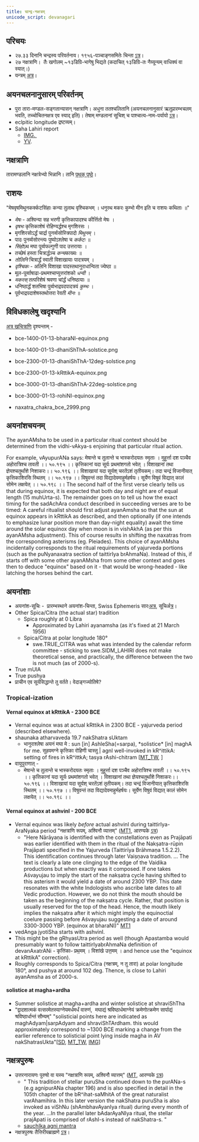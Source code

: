 ```yaml
---
title: चान्द्र-नक्षत्रम्
unicode_script: devanagari
---
```


## परिचयः
- २७.३३ दिनानि चन्द्रस्य परिवर्तनाय। १९५६-पञ्चाङ्गसमितेः चिन्ता [ऽत्र](https://archive.org/stream/HistoryOfCalendarPanchangaCommittee/History-of-Calendar-Panchanga-Committee#page/n40/mode/1up)।
- २७ नक्षत्राणि।  तैः खगोलम् ~१३डिग्रि-भागेषु भिद्यते (कदाचित् १३डिग्रि-तः नैय्यून्यम् वाधिक्यं वा स्यात्।)
- यन्त्रम् [अत्र](http://www.prokerala.com/astrology/nakshatra-finder/)।

## अयनचलनानुसारम् परिवर्तनम्
- पुरा तारा-मण्डल-सङ्गतान्यासन् नक्षत्राणि। अधुना ततश्चलितानि (अयनचलनानुसारं ऋतुप्रारम्भचलम् भवति, तच्चोचितनक्षत्र एव स्याद् इति)। तेषाम् मण्डलानां सूचिश् च पाश्चात्य-नाम-पर्यायो [ऽत्र](https://sa.wikipedia.org/wiki/%E0%A4%A8%E0%A4%95%E0%A5%8D%E0%A4%B7%E0%A4%A4%E0%A5%8D%E0%A4%B0%E0%A4%AE%E0%A5%8D)।
- eclpitic longitude द्रष्टव्यम्।
- Saha Lahiri report
    - [IMG. ](https://imgur.com/a/hShjz)
    - [YV](https://archive.org/stream/HistoryOfCalendarPanchangaCommittee/History-of-Calendar-Panchanga-Committee#page/n77/mode/2up).

## नक्षत्राणि
तारामण्डलानि नक्षत्रेभ्यो भिन्नानि। तानि [पृथक् पृष्ठे](../tArAmaNDala/)।

## राशयः
"मेषवृषमिथुनकर्क्कटसिंहाः कन्या तुलाथ वृश्चिकभम् । धनुरथ मकरः कुम्भो मीन इति च राशयः कथिताः ॥"

- *मेषः* - अश्विन्या सह भरणी कृत्तिकापादश्च कीर्त्तितो मेषः ।
- *वृषभः* कृत्तिकाशेषं रोहिण्यर्द्धश्च मृगशिरसः ।
- मृगशिरसोऽर्द्धं चार्द्रा पुनर्व्वसोस्त्रिपादो *मिथुनम्* ।
- पादः पुनर्व्वसोरन्त्यः पुष्योऽश्लेषा च *कर्कटः* ॥
- *सिंहो*ऽथ मघा पूर्व्वफल्गुणी पाद उत्तरायाः ।
- तच्छेषं हस्ता चित्रार्द्धञ्च *कन्य*काख्यः ॥
- *तोलिनि* चित्रार्द्धं स्वाती विशाखायाः पादत्रयम् ।
- *वृश्चिकः* - अलिनि विशाखा पादस्तथानुराधान्विता ज्येष्ठा ॥
- मूल-पूर्व्वाषाढा-प्रथमश्चाप्युत्तरांशको *धन्वी* ।
- *मकरस्* तत्परिशेषं श्रवणा चांर्द्धं धनिष्ठायाः ॥
- धनिष्ठार्द्धं शतभिषा पुर्व्वभाद्रपदपादत्रयं *कुम्भः* ।
- पूर्वभाद्रपदाशेषस्तथोत्तरा रेवती *मीनः* ॥

## विविधकालेषु खदृश्यानि
[अत्र खचित्राणि](https://github.com/vvasuki/saMskAra/tree/master/content/jyotisha/naxatram/images) दृश्यन्ताम् -

- bce-1400-01-13-bharaNI-equinox.png
- bce-1400-01-13-dhaniShThA-solstice.png

- bce-2300-01-13-dhaniShThA-12deg-solstice.png
- bce-2300-01-13-kRttikA-equinox.png

- bce-3000-01-13-dhaniShThA-22deg-solstice.png
- bce-3000-01-13-rohiNI-equinox.png
-  naxatra_chakra_bce_2999.png

## अयनांशचयनम्
The ayanAMsha to be used in a particular ritual context should be determined from the vidhi-vAkya-s enjoining that particular ritual action. 

For example, vAyupurANa says: मेषान्ते च तुलान्ते च भास्करोदयतः स्मृताः । मुहूर्त्ता दश पञ्चैव अहोरात्रिश्च तावती ।। ५०.१९५ ।। कृत्तिकानां यदा सूर्यः प्रथमांशगतो भवेत् । विशाखानां तथा ज्ञेयश्चतुर्थांशे निशाकरः।। ५०.१९६ ।। विशाखायां यदा सूर्यश् चरतेंऽशं तृतीयकम्। तदा चन्द्रं विजानीयात् कृत्तिकाशिरसि स्थितम् ।। ५०.१९७ ।। विषुवन्तं तदा विद्यादेवमाहुर्महर्षयः। सूर्येण विषुवं विद्यात् कालं सोमेन लक्षयेत् ।। ५०.१९८ ।। The second half of the first verse clearly tells us that during equinox, it is expected that both day and night are of equal length (15 muhUrta-s). The remainder goes on to tell us how the exact timing for the sadAchAra conduct described in succeeding verses are to be timed: A careful ritualist should first adjust ayanAmsha so that the sun at equinox appears in kRttikA as described, and then optionally (if one intends to emphasize lunar position more than day-night equality) await the time around the solar equinox day when moon is in vishAkhA (as per this ayanAMsha adjustment). This of course results in shifting the naxatras from the corresponding asterisms (eg. Pleiades). This choice of ayanAMsha incidentally corresponds to the ritual requirements of yajurveda portions (such as the puNyanaxatra section of taittirIya brAhmaNa). Instead of this, if starts off with some other ayanAMsha from some other context and goes then to deduce "equinox" based on it - that would be wrong-headed - like latching the horses behind the cart. 

## अयनांशाः
- अयनांश\-सूचिः \-  प्रारम्भस्थाने अयनांश-चिन्ता, Swiss Ephemeris सारः[अत्र](http://www.astro.com/swisseph/swisseph.htm#_Toc465773508), सूचिर्[अत्र](http://www.astro.com/swisseph/swephprg.htm#_Toc471829106)।
- Other Spica/Citra (the actual star) tradition
  - Spica roughly at 0 Libra
      - Approximated by Lahiri ayanamsha (as it's fixed at 21 March 1956)
  - Spica/Citra at polar longitude 180°
    - swe.TRUE_CITRA was what was intended by the calendar reform committee - sticking to swe.SIDM_LAHIRI does not make theoretical sense, and practically, the difference between the two is not much (as of 2000-s).
- True mUlA
- True pushya
- प्राचीन एव सूर्यसिद्धान्ते तु वर्तते। वेदाङ्गज्योतिषे?

### Tropical-ization
#### Vernal equinox at kRttikA - 2300 BCE
- Vernal equinox was at actual kRttikA in 2300 BCE - yajurveda period (described elsewhere).
- shaunaka atharvaveda 19.7 nakShatra sUktam
    - भानुराश्लेषा अयनं मघा मे : sun \[in\] AshleSha(=sarpa), \*solistice\* \[in\] maghA for me.
        सुहवमग्ने कृत्तिका रोहिणी चास्तु | agnI well-invoked in kR^ittikA: setting of fires in kR^ittkA; tasya rAshi-chitram \[[MT_TW](https://twitter.com/blog_supplement/status/985200041475366912), \]
- वायुपुराणात् - 
  - मेषान्ते च तुलान्ते च भास्करोदयतः स्मृताः । मुहूर्त्ता दश पञ्चैव अहोरात्रिश्च तावती ।। ५०.१९५ ।। कृत्तिकानां यदा सूर्यः प्रथमांशगतो भवेत् । विशाखानां तथा ज्ञेयश्चतुर्थांशे निशाकरः।। ५०.१९६ ।। विशाखायां यदा सूर्यश् चरतेंऽशं तृतीयकम्। तदा चन्द्रं विजानीयात् कृत्तिकाशिरसि स्थितम् ।। ५०.१९७ ।। विषुवन्तं तदा विद्यादेवमाहुर्महर्षयः। सूर्येण विषुवं विद्यात् कालं सोमेन लक्षयेत् ।। ५०.१९८ ।। 

#### Vernal equinox at ashvinI - 200 BCE
- Vernal equinox was likely *before* actual ashvinI during taittirIya-AraNyaka period "नक्षत्राणि रूपम्, अश्विनौ व्यात्तम्" ([MT1](https://manasataramgini.wordpress.com/2013/11/08/anatomy-and-heavens-in-the-boomorphic-universe/), आरण्यके [ऽत्र](https://archive.org/stream/taittiriya/taittiriya_aranyaka_bhaskara_01#page/n309/mode/2up))
    - "Here Nārāyaṇa is identified with the constellations even as Prajāpati was earlier identified with them in the ritual of the Nakṣatra-rūpin Prajāpati specified in the Yajurveda (Taittirīya Brāhmaṇa 1.5.2.2). This identification continues through later Vaiṣṇava tradition. ... The text is clearly a late one clinging to the edge of the Vaidika productions but when exactly was it composed. If one takes Aśvayujau to imply the start of the nakṣatra cycle having shifted to this asterism it would yield a date of around 2300 YBP. This date resonates with the white Indologists who ascribe late dates to all Vedic production. However, we do not think the mouth should be taken as the beginning of the nakṣatra cycle. Rather, that position is usually reserved for the top of the head. Hence, the mouth likely implies the nakṣatra after it which might imply the equinoctial coelure passing before Aśvayujau suggesting a date of around 3300-3000 YBP. (equinox at bharaNI)" [MT1](https://manasataramgini.wordpress.com/2017/07/01/a-note-on-the-asterisms-forming-the-nak%e1%b9%a3atra-s/)
- vedAnga jyotiSha starts with ashvinI.
- This might be the gRhyasUtra period as well (though Apastamba would presumably want to follow taittirIyabrAhmaNa definition of devanAxatrANi - कृत्ति॑काᳶ प्रथ॒मम् । विशा॑खे उत्त॒मम् । and hence use the "equinox at kRttikA" correction).
- Roughly corresponds to Spica/Citra (नक्षत्रम्, न तु तारा) at polar longitude 180°, and pushya at around 102 deg. Thence, is close to Lahiri ayanAmsha as of 2000-s.

#### solistice at magha+ardha
- Summer solistice at magha+ardha and winter solistice at shraviShTha
- "द्वादशात्मकं वत्सरमेतस्याग्नेयमर्धमर्धं वारुणं,  मघाद्यं
    श्रविष्ठार्धमाग्नेयं क्रमेणोत्क्रमेण सार्पाद्यं श्रविष्ठार्धान्तं
    सौम्यम्" "solisticial points here are indicated as maghAdyam|sarpAdyam and shraviShTArdham. this would approximately correspond to ~1300 BCE marking a change from the earlier reference to solisticial point lying inside magha in AV nakShatrasUkta"\[[SD](https://sanskritdocuments.org/doc_upanishhat/maitri.html?lang=sa), [MT_TW](https://twitter.com/blog_supplement/status/984634039909978112), [IMG](https://i.imgur.com/rNhFPph.jpg)\]

## नक्षत्रपुरुषः
- उत्तरनारायणः पुरुषो वा यस्य "नक्षत्राणि रूपम्, अश्विनौ व्यात्तम्" ([MT](https://manasataramgini.wordpress.com/2013/11/08/anatomy-and-heavens-in-the-boomorphic-universe/), आरण्यके [ऽत्र](https://archive.org/stream/taittiriya/taittiriya_aranyaka_bhaskara_01#page/n309/mode/2up))
    - " This tradition of stellar puruSha continued down to the purANa-s (e.g agnipurANa chapter 196) and is also specified in detail in the 105th chapter of the bR^ihat-saMhitA of the great naturalist varAhamihira. In this later version the nakShatra puruSha is also invoked as viShNu (shAmbhavAyanIya ritual) during every month of the year. ...In the parallel later bAdarAyaNIya ritual, the stellar prajApati is comprised of rAshI-s instead of nakShatra-s. "
    - [sauchIka agni mantra](https://manasataramgini.wordpress.com/2006/11/21/the-path-of-fire/)
- नक्षत्रपुरुषः तैत्तिरीयब्राह्मणे [ऽत्र](../../../kalpa/brAhmaNa/taittirIya/tattva/naxatra-deva/)।
